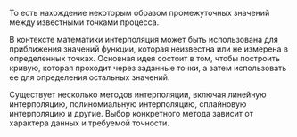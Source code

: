 То есть нахождение некоторым образом промежуточных значений между известными точками процесса.

В контексте математики интерполяция может быть использована для приближения значений функции, которая неизвестна или не измерена в определенных точках. Основная идея состоит в том, чтобы построить кривую, которая проходит через заданные точки, а затем использовать ее для определения остальных значений.

Существует несколько методов интерполяции, включая линейную интерполяцию, полиномиальную интерполяцию, сплайновую интерполяцию и другие. Выбор конкретного метода зависит от характера данных и требуемой точности.